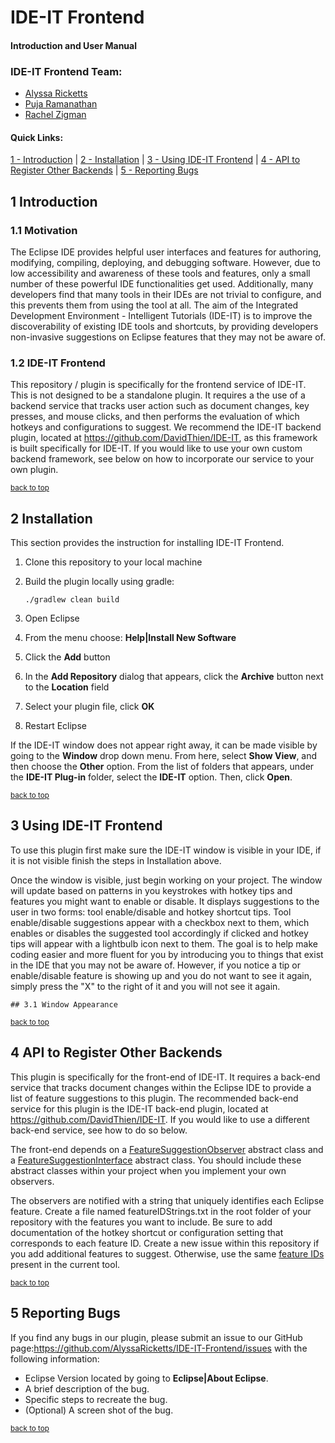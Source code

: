# IDE-IT Frontend 
#### Introduction and User Manual

### IDE-IT Frontend Team:  
- [Alyssa Ricketts](https://www.linkedin.com/in/alyssa-ricketts/)
- [Puja Ramanathan](https://www.linkedin.com/in/pujaram/)
- [Rachel Zigman](https://www.linkedin.com/in/rachel-zigman-555751132/)

#### Quick Links: 
[1 - Introduction](#1-introduction) |
[2 - Installation](#2-installation) |
[3 - Using IDE-IT Frontend](#3-using-ide-it-frontend) |
[4 - API to Register Other Backends](#4-api-to-register-other-backends) |
[5 - Reporting Bugs](#5-reporting-bugs)


## 1 Introduction

### 1.1 Motivation

The Eclipse IDE provides helpful user interfaces and features for authoring, modifying, compiling, deploying, and debugging software. However, due to low accessibility and awareness of these tools and features, only a small number of these powerful IDE functionalities get used. Additionally, many developers find that many tools in their IDEs are not trivial to configure, and this prevents them from using the tool at all. The aim of the Integrated Development Environment - Intelligent Tutorials (IDE-IT) is to improve the discoverability of existing IDE tools and shortcuts, by providing developers non-invasive suggestions on Eclipse features that they may not be aware of. 

### 1.2 IDE-IT Frontend

This repository / plugin is specifically for the frontend service of IDE-IT. This is not designed to be a standalone plugin. It requires a the use of a backend service that tracks user action such as document changes, key presses, and mouse clicks, and then performs the evaluation of which hotkeys and configurations to suggest. We recommend the IDE-IT backend plugin, located at https://github.com/DavidThien/IDE-IT, as this framework is built specifically for IDE-IT. If you would like to use your own custom backend framework, see below on how to incorporate our service to your own plugin.

<sup>[back to top](#ide-it-frontend)</sup>

## 2 Installation

This section provides the instruction for installing IDE-IT Frontend.

1. Clone this repository to your local machine
2. Build the plugin locally using gradle:

    `./gradlew clean build`
    
3. Open Eclipse
4. From the menu choose: **Help|Install New Software**
5. Click the **Add** button
6. In the **Add Repository** dialog that appears, click the **Archive** button next to the **Location** field
7. Select your plugin file, click **OK**
8. Restart Eclipse

If the IDE-IT window does not appear right away, it can be made visible by going to the **Window** drop down menu. From here, select **Show View**, and then choose the **Other** option. From the list of folders that appears, under the **IDE-IT Plug-in** folder, select the **IDE-IT** option. Then, click **Open**.

<sup>[back to top](#ide-it-frontend)</sup>

## 3 Using IDE-IT Frontend

To use this plugin first make sure the IDE-IT window is visible in your IDE, if it is not visible finish the steps in Installation above. 

Once the window is visible, just begin working on your project. The window will update based on patterns in you keystrokes with hotkey tips and features you might want to enable or disable. It displays suggestions to the user in two forms: tool enable/disable and hotkey shortcut tips. Tool enable/disable suggestions appear with a checkbox next to them, which enables or disables the suggested tool accordingly if clicked and hotkey tips will appear with a lightbulb icon next to them. The goal is to help make coding easier and more fluent for you by introducing you to things that exist in the IDE that you may not be aware of. However, if you notice a tip or enable/disable feature is showing up and you do not want to see it again, simply press the "X" to the right of it and you will not see it again. 
    
    ## 3.1 Window Appearance
    
    

<sup>[back to top](#ide-it-frontend)</sup>

## 4 API to Register Other Backends

This plugin is specifically for the front-end of IDE-IT. It requires a back-end service that tracks document changes within the Eclipse IDE to provide a list of feature suggestions to this plugin. The recommended back-end service for this plugin is the IDE-IT back-end plugin, located at https://github.com/DavidThien/IDE-IT. If you would like to use a different back-end service, see how to do so below.

The front-end depends on a [FeatureSuggestionObserver](https://github.com/DavidThien/IDE-IT/blob/master/backend_plugin/src/interfaces/FeatureSuggestionObserver.java) abstract class and a [FeatureSuggestionInterface](https://github.com/DavidThien/IDE-IT/blob/master/backend_plugin/src/interfaces/FeatureSuggestionInterface.java ) abstract class. You should include these abstract classes within your project when you implement your own observers.

The observers are notified with a string that uniquely identifies each Eclipse feature. Create a file named featureIDStrings.txt in the root folder of your repository with the features you want to include. Be sure to add documentation of the hotkey shortcut or configuration setting that corresponds to each feature ID. Create a new issue within this repository if you add additional features to suggest. Otherwise, use the same [feature IDs](https://github.com/DavidThien/IDE-IT/blob/master/featureIDStrings.txt) present in the current tool. 

<sup>[back to top](#ide-it-frontend)</sup>

## 5 Reporting Bugs

If you find any bugs in our plugin, please submit an issue to our GitHub page:https://github.com/AlyssaRicketts/IDE-IT-Frontend/issues with the following information:

- Eclipse Version located by going to **Eclipse|About Eclipse**.
- A brief description of the bug.
- Specific steps to recreate the bug.
- (Optional) A screen shot of the bug.

<sup>[back to top](#ide-it-frontend)</sup>
